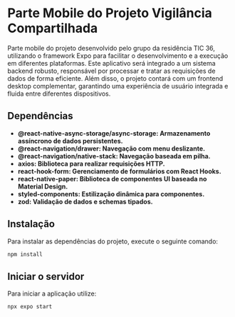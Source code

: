 # Parte Mobile do Projeto Vigilância Compartilhada

Parte mobile do projeto desenvolvido pelo grupo da residência TIC 36, utilizando o framework Expo para facilitar o desenvolvimento e a execução em diferentes plataformas. Este aplicativo será integrado a um sistema backend robusto, responsável por processar e tratar as requisições de dados de forma eficiente. Além disso, o projeto contará com um frontend desktop complementar, garantindo uma experiência de usuário integrada e fluida entre diferentes dispositivos.

## Dependências

- **@react-native-async-storage/async-storage: Armazenamento assíncrono de dados persistentes.**
- **@react-navigation/drawer: Navegação com menu deslizante.**
- **@react-navigation/native-stack: Navegação baseada em pilha.**
- **axios: Biblioteca para realizar requisições HTTP.**
- **react-hook-form: Gerenciamento de formulários com React Hooks.**
- **react-native-paper: Biblioteca de componentes UI baseada no Material Design.**
- **styled-components: Estilização dinâmica para componentes.**
- **zod: Validação de dados e schemas tipados.**


## Instalação

Para instalar as dependências do projeto, execute o seguinte comando:

```bash
npm install
```

## Iniciar o servidor
Para iniciar a aplicação utilize:

```bash
npx expo start
```


